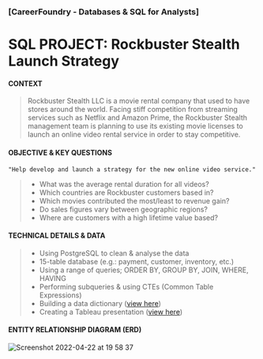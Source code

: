 ### [CareerFoundry - Databases & SQL for Analysts]
# SQL PROJECT: Rockbuster Stealth Launch Strategy
 
  
   
#### CONTEXT
  
  

> Rockbuster Stealth LLC is a movie rental company that used to have stores around the world. Facing stiff competition from streaming services such as Netflix and Amazon Prime, the Rockbuster Stealth management team is planning to use its existing movie licenses to launch an online video rental service in order to stay competitive. 

#### OBJECTIVE & KEY QUESTIONS
```
"Help develop and launch a strategy for the new online video service."
``` 
> -  What was the average rental duration for all videos?
> -  Which countries are Rockbuster customers based in?
> -  Which movies contributed the most/least to revenue gain?
> -  Do sales figures vary between geographic regions?
> -  Where are customers with a high lifetime value based?

#### TECHNICAL DETAILS & DATA

> - Using PostgreSQL to clean & analyse the data
> - 15-table database (e.g.: payment, customer, inventory, etc.)
> - Using a range of queries; ORDER BY, GROUP BY, JOIN, WHERE, HAVING
> - Performing subqueries & using CTEs (Common Table Expressions)
> - Building a data dictionary ([view here](https://drive.google.com/file/d/11Nd0mURLddNwbHeuj6ayX_o_LySszdZF/view?usp=sharing))
> - Creating a Tableau presentation ([view here](https://public.tableau.com/views/RockbusterPres/Story1?:language=en-GB&:display_count=n&:origin=viz_share_link))

#### ENTITY RELATIONSHIP DIAGRAM (ERD)

![Screenshot 2022-04-22 at 19 58 37](https://user-images.githubusercontent.com/104154067/164777465-5b7c3893-c9cb-4e9d-a5b1-133bb6c99328.png)

